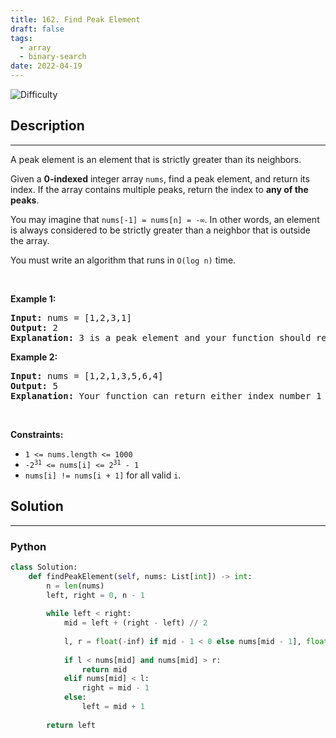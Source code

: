 ```yaml
---
title: 162. Find Peak Element
draft: false
tags: 
  - array
  - binary-search
date: 2022-04-19
---
```


![Difficulty](https://img.shields.io/badge/Difficulty-Medium-blue.svg)

## Description

---
<p>A peak element is an element that is strictly greater than its neighbors.</p>

<p>Given a <strong>0-indexed</strong> integer array <code>nums</code>, find a peak element, and return its index. If the array contains multiple peaks, return the index to <strong>any of the peaks</strong>.</p>

<p>You may imagine that <code>nums[-1] = nums[n] = -&infin;</code>. In other words, an element is always considered to be strictly greater than a neighbor that is outside the array.</p>

<p>You must write an algorithm that runs in <code>O(log n)</code> time.</p>

<p>&nbsp;</p>
<p><strong class="example">Example 1:</strong></p>

<pre>
<strong>Input:</strong> nums = [1,2,3,1]
<strong>Output:</strong> 2
<strong>Explanation:</strong> 3 is a peak element and your function should return the index number 2.</pre>

<p><strong class="example">Example 2:</strong></p>

<pre>
<strong>Input:</strong> nums = [1,2,1,3,5,6,4]
<strong>Output:</strong> 5
<strong>Explanation:</strong> Your function can return either index number 1 where the peak element is 2, or index number 5 where the peak element is 6.</pre>

<p>&nbsp;</p>
<p><strong>Constraints:</strong></p>

<ul>
	<li><code>1 &lt;= nums.length &lt;= 1000</code></li>
	<li><code>-2<sup>31</sup> &lt;= nums[i] &lt;= 2<sup>31</sup> - 1</code></li>
	<li><code>nums[i] != nums[i + 1]</code> for all valid <code>i</code>.</li>
</ul>


## Solution

---
### Python
``` py title='find-peak-element'
class Solution:
    def findPeakElement(self, nums: List[int]) -> int:
        n = len(nums)
        left, right = 0, n - 1
        
        while left < right:
            mid = left + (right - left) // 2
            
            l, r = float(-inf) if mid - 1 < 0 else nums[mid - 1], float('-inf') if mid + 1 >= n else nums[mid + 1]
            
            if l < nums[mid] and nums[mid] > r:
                return mid
            elif nums[mid] < l:
                right = mid - 1
            else:
                left = mid + 1
        
        return left

```

